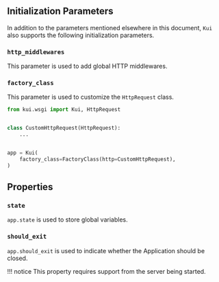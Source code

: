 ## Initialization Parameters

In addition to the parameters mentioned elsewhere in this document, `Kui` also supports the following initialization parameters.

### `http_middlewares`

This parameter is used to add global HTTP middlewares.

### `factory_class`

This parameter is used to customize the `HttpRequest` class.

```python
from kui.wsgi import Kui, HttpRequest


class CustomHttpRequest(HttpRequest):
    ...


app = Kui(
    factory_class=FactoryClass(http=CustomHttpRequest),
)
```

## Properties

### `state`

`app.state` is used to store global variables.

### `should_exit`

`app.should_exit` is used to indicate whether the Application should be closed.

!!! notice
    This property requires support from the server being started.
